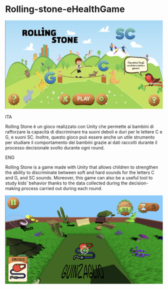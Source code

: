 # Rolling-stone-eHealthGame

![Home](ScreenHome.png)

ITA

Rolling Stone è un gioco realizzato con Unity che permette ai bambini di rafforzare la capacità di discriminare tra suoni deboli e duri per le lettere C e G, e suoni SC. Inoltre, questo gioco può essere anche un utile strumento per studiare il comportamento dei bambini grazie ai dati raccolti durante il processo decisionale svolto durante ogni round.

ENG

Rolling Stone is a game made with Unity that allows children to strengthen the ability to discriminate between soft and hard sounds for the letters C and G, and SC sounds. Moreover, this game can also be a useful tool to study kids’ behavior thanks to the data collected during the decision-making process carried out during each round.

![PRATO](Prato.png)

